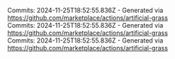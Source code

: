 Commits: 2024-11-25T18:52:55.836Z - Generated via https://github.com/marketplace/actions/artificial-grass
<br>
Commits: 2024-11-25T18:52:55.836Z - Generated via https://github.com/marketplace/actions/artificial-grass
<br>
Commits: 2024-11-25T18:52:55.836Z - Generated via https://github.com/marketplace/actions/artificial-grass
<br>
